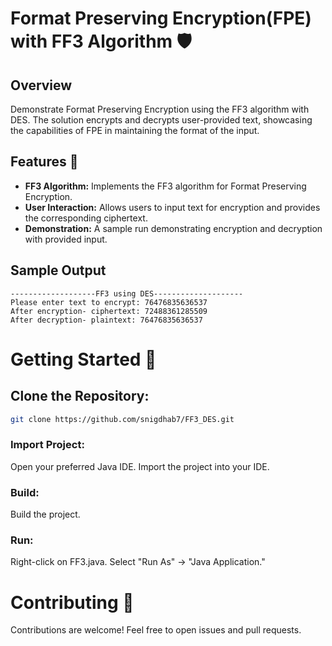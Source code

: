 # Format Preserving Encryption(FPE) with FF3 Algorithm 🛡️

## Overview

Demonstrate Format Preserving Encryption using the FF3 algorithm with DES. The solution encrypts and decrypts user-provided text, showcasing the capabilities of FPE in maintaining the format of the input.

## Features 🚀

- **FF3 Algorithm:** Implements the FF3 algorithm for Format Preserving Encryption.
- **User Interaction:** Allows users to input text for encryption and provides the corresponding ciphertext.
- **Demonstration:** A sample run demonstrating encryption and decryption with provided input.

## Sample Output

```plaintext
-------------------FF3 using DES--------------------
Please enter text to encrypt: 76476835636537
After encryption- ciphertext: 72488361285509
After decryption- plaintext: 76476835636537
````

# Getting Started 🏁

## Clone the Repository:

```bash
git clone https://github.com/snigdhab7/FF3_DES.git
```

### Import Project:

Open your preferred Java IDE.
Import the project into your IDE.

### Build:
Build the project.

### Run:
Right-click on FF3.java.
Select "Run As" -> "Java Application."

# Contributing 🤝
Contributions are welcome! Feel free to open issues and pull requests.

